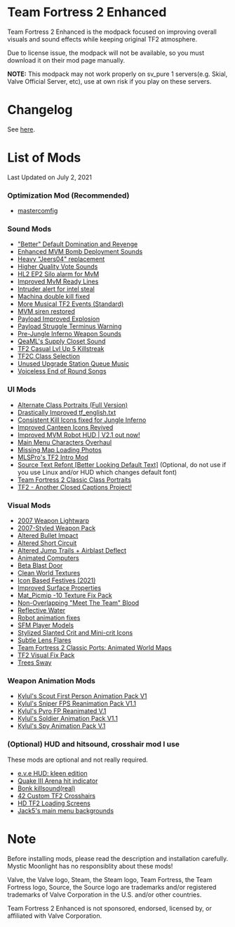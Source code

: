 # Team Fortress 2 Enhanced 
Team Fortress 2 Enhanced is the modpack focused on improving overall visuals and sound effects while keeping original TF2 atmosphere.

Due to license issue, the modpack will not be available, so you must download it on their mod page manually.

**NOTE:** This modpack may not work properly on sv_pure 1 servers(e.g. Skial, Valve Official Server, etc), use at own risk if you play on these servers.

# Changelog
See [here](https://github.com/MysticMoonlight/TF2-Enhanced/blob/main/CHANGELOG.md).

# List of Mods
Last Updated on July 2, 2021

### Optimization Mod (Recommended)
- [mastercomfig](https://mastercomfig.com)

### Sound Mods
- ["Better" Default Domination and Revenge](https://gamebanana.com/sounds/54940)
- [Enhanced MVM Bomb Deployment Sounds](https://gamebanana.com/sounds/33388)
- [Heavy "Jeers04" replacement](https://gamebanana.com/sounds/50373)
- [Higher Quality Vote Sounds](https://gamebanana.com/sounds/48141)
- [HL2 EP2 Silo alarm for MvM](https://gamebanana.com/sounds/19645)
- [Improved MvM Ready Lines](https://gamebanana.com/sounds/23729)
- [Intruder alert for intel steal](https://gamebanana.com/sounds/42420)
- [Machina double kill fixed](https://gamebanana.com/sounds/16244)
- [More Musical TF2 Events (Standard)](https://gamebanana.com/sounds/53978)
- [MVM siren restored](https://gamebanana.com/sounds/48510)
- [Payload Improved Explosion](https://gamebanana.com/sounds/10212)
- [Payload Struggle Terminus Warning](https://gamebanana.com/sounds/53979)
- [Pre-Jungle Inferno Weapon Sounds](https://gamebanana.com/sounds/39140)
- [QeaML's Supply Closet Sound](https://gamebanana.com/sounds/32143)
- [TF2 Casual Lvl Up 5 Killstreak](https://gamebanana.com/sounds/49214)
- [TF2C Class Selection](https://gamebanana.com/sounds/54000)
- [Unused Upgrade Station Queue Music](https://gamebanana.com/sounds/50979)
- [Voiceless End of Round Songs](https://gamebanana.com/sounds/30727)

### UI Mods
- [Alternate Class Portraits (Full Version)](https://gamebanana.com/mods/26024)
- [Drastically Improved tf_english.txt](https://gamebanana.com/mods/314843)
- [Consistent Kill Icons fixed for Jungle Inferno](https://gamebanana.com/mods/26076)
- [Improved Canteen Icons Revived](https://gamebanana.com/mods/25843)
- [Improved MVM Robot HUD | V2.1 out now!](https://gamebanana.com/mods/25178)
- [Main Menu Characters Overhaul](https://gamebanana.com/mods/294786)
- [Missing Map Loading Photos](https://gamebanana.com/mods/7494)
- [MLSPro's TF2 Intro Mod](https://gamebanana.com/mods/311302)
- [Source Text Refont [Better Looking Default Text]](https://gamebanana.com/mods/314848) (Optional, do not use if you use Linux and/or HUD which changes default font)
- [Team Fortress 2 Classic Class Portraits](https://gamebanana.com/mods/26067)
- [TF2 - Another Closed Captions Project!](https://gamebanana.com/mods/25151)

### Visual Mods
- [2007 Weapon Lightwarp](https://gamebanana.com/mods/205352)
- [2007-Styled Weapon Pack](https://gamebanana.com/mods/198560)
- [Altered Bullet Impact](https://gamebanana.com/mods/12384)
- [Altered Short Circuit](https://gamebanana.com/mods/11900)
- [Altered Jump Trails + Airblast Deflect](https://gamebanana.com/mods/11896)
- [Animated Computers](https://gamebanana.com/mods/199838)
- [Beta Blast Door](https://gamebanana.com/mods/199779)
- [Clean World Textures](https://gamebanana.com/mods/7588)
- [Icon Based Festives (2021)](https://gamebanana.com/mods/314047)
- [Improved Surface Properties](https://gamebanana.com/mods/36744)
- [Mat_Picmip -10 Texture Fix Pack](https://gamebanana.com/mods/198036)
- [Non-Overlapping "Meet The Team" Blood](https://gamebanana.com/mods/12372)
- [Reflective Water](https://gamebanana.com/mods/7560)
- [Robot animation fixes](https://gamebanana.com/mods/206443)
- [SFM Player Models](https://gamebanana.com/mods/198801)
- [Stylized Slanted Crit and Mini-crit Icons](https://gamebanana.com/mods/12255)
- [Subtle Lens Flares](https://gamebanana.com/mods/11865)
- [Team Fortress 2 Classic Ports: Animated World Maps](https://gamebanana.com/mods/7561)
- [TF2 Visual Fix Pack](https://github.com/agrastiOs/Ultimate-TF2-Visual-Fix-Pack/releases)
- [Trees Sway](https://gamebanana.com/mods/36719)

### Weapon Animation Mods
- [Kylul's Scout First Person Animation Pack V1](https://gamebanana.com/mods/206351)
- [Kylul's Sniper FPS Reanimation Pack V1.1](https://gamebanana.com/mods/206369)
- [Kylul's Pyro FP Reanimated V.1](https://gamebanana.com/mods/206311)
- [Kylul's Soldier Animation Pack V1.1](https://gamebanana.com/mods/206373)
- [Kylul's Spy Animation Pack V.1](https://gamebanana.com/mods/307980)

### (Optional) HUD and hitsound, crosshair mod I use
These mods are optional and not really required.
- [e.v.e HUD: kleen edition](https://gamebanana.com/mods/293211)
- [Quake III Arena hit indicator](https://gamebanana.com/sounds/21865)
- [Bonk killsound(real)](https://gamebanana.com/sounds/46728)
- [42 Custom TF2 Crosshairs](https://gamebanana.com/mods/12523)
- [HD TF2 Loading Screens](https://gamebanana.com/mods/285046)
- [Jack5's main menu backgrounds](https://gamebanana.com/mods/25578)

# Note
Before installing mods, please read the description and installation carefully. Mystic Moonlight has no responsiblity about these mods!

Valve, the Valve logo, Steam, the Steam logo, Team Fortress, the Team Fortress logo, Source, the Source logo are trademarks and/or registered trademarks of Valve Corporation in the U.S. and/or other countries.

Team Fortress 2 Enhanced is not sponsored, endorsed, licensed by, or affiliated with Valve Corporation. 
